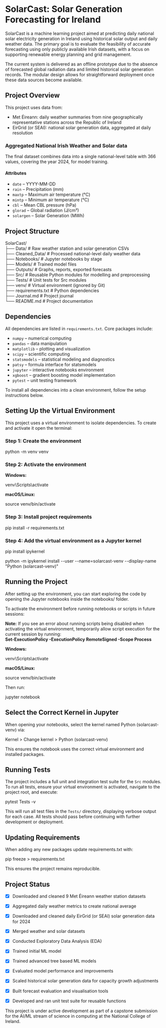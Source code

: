 # SolarCast: Solar Generation Forecasting for Ireland

SolarCast is a machine learning project aimed at predicting daily national solar electricity generation in Ireland using historical solar output and daily weather data. The primary goal is to evaluate the feasibility of accurate forecasting using only publicly available Irish datasets, with a focus on supporting renewable energy planning and grid management.

The current system is delivered as an offline prototype due to the absence of forecasted global radiation data and limited historical solar generation records. The modular design allows for straightforward deployment once these data sources become available.

## Project Overview

This project uses data from:

- Met Éireann: daily weather summaries from nine geographically representative stations across the Republic of Ireland
- EirGrid (or SEAI): national solar generation data, aggregated at daily resolution

### Aggregated National Irish Weather and Solar data

The final dataset combines data into a single national-level table with 366 values, covering the year 2024, for model training.

#### Attributes

- `date` – YYYY-MM-DD
- `rain` – Precipitation (mm)
- `maxtp` – Maximum air temperature (°C)
- `mintp` – Minimum air temperature (°C)
- `cbl` – Mean CBL pressure (hPa)
- `glorad` – Global radiation (J/cm²)
- `solargen` – Solar Generation (MWh)

## Project Structure

SolarCast/  
├── Data/                # Raw weather station and solar generation CSVs  
├── Cleaned_Data/        # Processed national-level daily weather data  
├── Notebooks/           # Jupyter notebooks by stage  
├── Models/              # Trained model files  
├── Outputs/             # Graphs, reports, exported forecasts  
├── Src/                 # Reusable Python modules for modelling and preprocessing  
├── Tests/               # Unit tests for Src modules  
├── venv/                # Virtual environment (ignored by Git)  
├── requirements.txt     # Python dependencies  
├── Journal.md           # Project journal  
└── README.md            # Project documentation  


## Dependencies

All dependencies are listed in `requirements.txt`. Core packages include:

- `numpy` – numerical computing  
- `pandas` – data manipulation  
- `matplotlib` – plotting and visualization  
- `scipy` – scientific computing  
- `statsmodels` – statistical modeling and diagnostics  
- `patsy` – formula interface for statsmodels  
- `jupyter` – interactive notebooks environment  
- `xgboost` – gradient boosting model implementation    
- `pytest` – unit testing framework   

To install all dependencies into a clean environment, follow the setup instructions below.

## Setting Up the Virtual Environment

This project uses a virtual environment to isolate dependencies. To create and activate it open the terminal:

### Step 1: Create the environment

python -m venv venv 

### Step 2: Activate the environment

__Windows:__  

venv\Scripts\activate

__macOS/Linux:__  

source venv/bin/activate

### Step 3: Install project requirements

pip install -r requirements.txt

### Step 4: Add the virtual environment as a Jupyter kernel

pip install ipykernel  

python -m ipykernel install --user --name=solarcast-venv --display-name "Python (solarcast-venv)"

## Running the Project

After setting up the environment, you can start exploring the code by opening the Jupyter notebooks inside the notebooks/ folder.

To activate the environment before running notebooks or scripts in future sessions:

**Note:** If you see an error about running scripts being disabled when activating the virtual environment, temporarily allow script execution for the current session by running:  
**Set-ExecutionPolicy -ExecutionPolicy RemoteSigned -Scope Process**   

__Windows:__  

venv\Scripts\activate

__macOS/Linux:__  

source venv/bin/activate

Then run:  

jupyter notebook

## Select the Correct Kernel in Jupyter

When opening your notebooks, select the kernel named Python (solarcast-venv) via:  

Kernel > Change kernel > Python (solarcast-venv)  

This ensures the notebook uses the correct virtual environment and installed packages.  

## Running Tests

The project includes a full unit and integration test suite for the `Src` modules. To run all tests, ensure your virtual environment is activated, navigate to the project root, and execute:

pytest Tests -v


This will run all test files in the `Tests/` directory, displaying verbose output for each case. All tests should pass before continuing with further development or deployment.


## Updating Requirements

When adding any new packages update requirements.txt with:

pip freeze > requirements.txt

This ensures the project remains reproducible.

## Project Status

- [x] Downloaded and cleaned 9 Met Éireann weather station datasets  
- [x] Aggregated daily weather metrics to create national average  
- [x] Downloaded and cleaned daily EirGrid (or SEAI) solar generation data for 2024  
- [x] Merged weather and solar datasets  
- [x] Conducted Exploratory Data Analysis (EDA)  
- [x] Trained initial ML model  
- [x] Trained advanced tree based ML models
- [x] Evaluated model performance and improvements  
- [x] Scaled historical solar generation data for capacity growth adjustments  
- [x] Built forecast evaluation and visualisation tools  
- [x] Developed and ran unit test suite for reusable functions  



This project is under active development as part of a capstone submission for the AI/ML stream of science in computing at the National College of Ireland.
